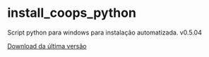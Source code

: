 # install_coops_python

Script python para windows para instalação automatizada. v0.5.04

[Download da última versão](https://github.com/dalraf/install_coops_python/releases/download/v0.5.04/install_coops_python.exe)
